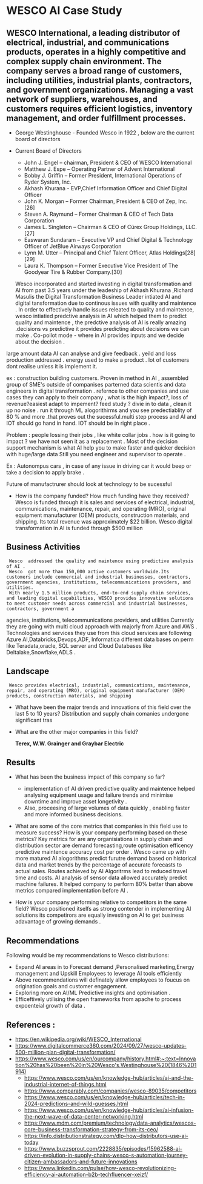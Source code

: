 
# WESCO AI Case Study 

## WESCO International, a leading distributor of electrical, industrial, and communications products, operates in a highly competitive and complex supply chain environment. The company serves a broad range of customers, including utilities, industrial plants, contractors, and government organizations. Managing a vast network of suppliers, warehouses, and customers requires efficient logistics, inventory management, and order fulfillment processes.



 * George Westinghouse - Founded Wesco in 1922 , below are the current board of directors 

* Current Board of Directors 
  - John J. Engel – chairman, President & CEO of WESCO International
  - Matthew J. Espe – Operating Partner of Advent International
  - Bobby J. Griffin – Former President, International Operations of Ryder System, Inc.
  - Akhash Khurana - EVP,Chief Information Officer and Chief Digital Officer 
  - John K. Morgan – Former Chairman, President & CEO of Zep, Inc.[26]
  - Steven A. Raymund – Former Chairman & CEO of Tech Data Corporation
  - James L. Singleton – Chairman & CEO of Cürex Group Holdings, LLC.[27]
  - Easwaran Sundaram – Executive VP and Chief Digital & Technology Officer of JetBlue Airways Corporation
  - Lynn M. Utter – Principal and Chief Talent Officer, Atlas Holdings[28][29]
  - Laura K. Thompson – Former Executive Vice President of The Goodyear Tire & Rubber Company.[30]

  Wesco incorporated and started investing in digital transformation and AI  from past 3.5 years under the leadeship of Akhash Khurana  ,Richard Masulis the  Digital Transformation Business Leader 
  intiated AI and digital tansformation due to continous issues with quality and maintence .
  In order to effectively handle issues releated to quality and maintence, wesco intiatied predctive analysis in AI which helped them to predict quality and maintence , the predctive analysis of AI is really amazing .decisions vs predictive it provides predicting about decisions we can make . Co-poilot mode - where in AI provides inputs and we decide about the 
  decision .


large amount data AI can analyse and give feedback . yeild and loss production addressed . energy used to make a product .
lot of customers dont realise unless it is implement it.

ex : construction building customers. Proven in method in AI , assembled  group of SME's  outside of companises parterned data scientis and data engineers in digital transformation .
refernce to other companies and use cases they can apply to their company , what is the high impact?, loss of revenue?easiest adapt to impement? feed study ? divie in to data , clean it up no noise .
run it through ML alogorithirms and you see predectiablity of 80 % and more .that proves out the sucessful.multi step process and  AI and IOT  should go hand in hand. IOT should be in right place .



Problem : people lossing their jobs , like white collar jobs . how is it going to impact ? we have not seen it as a replacement . Most of the decision support mechanism is what AI help you to make faster and quicker decision with huge/large data
Still you need engineer and supervisor to operate .

Ex : Autonompus cars , in case of any issue in driving car it would beep or take a decision to apply brake .


Future of manufactrurer should look at technology to be sucessful

 

 * How is the company funded? How much funding have they received?
 Wesco is funded through it is sales and services of electrical, industrial, communications, maintenance, repair, and operating (MRO), original equipment manufacturer (OEM) products, construction materials, and shipping. Its total revenue was approximately $22 billion. Wesco digital transformation in  AI is funded through  $500 million  

 ## Business Activities
     Wesco  addressed the quality and maintence using predictive analysis of AI .
     Wesco  got more than 150,000 active customers worldwide.Its  customers include commercial and industrial businesses, contractors, government agencies, institutions, telecommunications providers, and utilities.
     With nearly 1.5 million products, end-to-end supply chain services, and leading digital capabilities, WESCO provides innovative solutions to meet customer needs across commercial and industrial businesses, contractors, government a 
   agencies, institutions, telecommunications providers, and utilities.Currently they are  going with multi cloud approach with majorly from Azure  and AWS  . Technologies and services they use from this cloud services are following             Azure AI,Databricks,Devops,ADF, Informatica  different data bases  on perm like Teradata,oracle, SQL server and Cloud  Databases like Deltalake,Snowflake,ADLS . 
  ## Landscape
     Wesco provides electrical, industrial, communications, maintenance, repair, and operating (MRO), original equipment manufacturer (OEM) products, construction materials, and shipping
  * What have been the major trends and innovations of this field over the last 5 to 10 years?
Distribution and supply chain comanies undergone significant tras
  * What are the other major companies in this field?

    **Terex, W.W. Grainger and Graybar Electric**

  ## Results

  * What has been the business impact of this company so far?
    * implementation of AI driven predictive quality and maintence  helped analysing equipment usage and failure trends and minimise downtime and improve asset longetivity .
    * Also, proceesing of large volumes of data quickly , enabling faster and more informed business decisions. 

  * What are some of the core metrics that companies in this field use to measure success? How is your company performing based on these metrics?
 Key metrics for are any organisiations in supply chain and distribution sector are demand  forecasting,route optimisation efficency predictive maintence accuracy cost per order .  Wesco came up with more matured AI alogorithms predict furutre demand based on historical data and market trends by the percentage of  accurate forecasts to actual sales. Routes achieved by AI Algoritrms  lead to reduced travel time and costs. AI analysis of sensor  data allowed accurately predict machine failures. It helped  company to perform 80% better than above metrics compared implementation before AI .
  * How is your company performing relative to competitors in the same field?
    Wesco  positioned itselfs as strong contender in implementing AI solutions its competirors are equally investing on AI to get business adavantage of growing demands .
  ## Recommendations
Following would be my recommendations to Wesco distributions: 
* Expand AI  areas in to Forecast demand ,Personalised marketing,Energy management and  Upskill Employees to leverage AI tools efficiently 
* Above recommendations will definately  allow employees to foucus on origination goals and customer engagement.
* Exploring more on AI/ML Predictive insights and optimisation .
* Efficeftively utilising the open frameworks from apache to process expoenteial growth of data .


 ## References :
   
 - https://en.wikipedia.org/wiki/WESCO_International
- https://www.digitalcommerce360.com/2024/09/27/wesco-updates-500-million-plan-digital-transformation/
- https://www.wesco.com/us/en/ourcompany/history.html#:~:text=Innovation%20has%20been%20in%20Wesco's,Westinghouse%20(1846%2D1914)
  - https://www.wesco.com/us/en/knowledge-hub/articles/ai-and-the-industrial-internet-of-things.html
  - https://www.comparably.com/companies/wesco-89035/competitors
  - https://www.wesco.com/us/en/knowledge-hub/articles/tech-in-2024-predictions-and-wild-guesses.html
  - https://www.wesco.com/us/en/knowledge-hub/articles/ai-infusion-the-next-wave-of-data-center-networking.html
  - https://www.mdm.com/premium/technology/data-analytics/wescos-core-business-transformation-strategy-from-its-ceo/
  - https://info.distributionstrategy.com/dlp-how-distributors-use-ai-today
  - https://www.buzzsprout.com/2228835/episodes/15962588-ai-driven-evolution-in-supply-chains-wesco-s-automation-journey-citizen-ambassadors-and-future-innovations
  - https://www.linkedin.com/pulse/how-wesco-revolutionizing-efficiency-ai-automation-b2b-techfluencer-xeizf/

